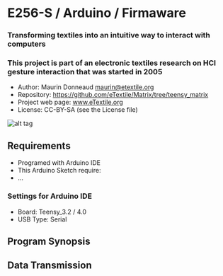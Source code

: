 # E256-S / Arduino / Firmaware

### Transforming textiles into an intuitive way to interact with computers
### This project is part of an electronic textiles research on HCI gesture interaction that was started in 2005

- Author: Maurin Donneaud <maurin@etextile.org>
- Repository: https://github.com/eTextile/Matrix/tree/teensy_matrix
- Project web page: www.eTextile.org
- License: CC-BY-SA (see the License file)

![alt tag](http://etextile-summercamp.org/swatch-exchange/wp-content/uploads/2015/05/Matrix_011.png)

## Requirements
- Programed with Arduino IDE
- This Arduino Sketch require:
 - ...

### Settings for Arduino IDE
- Board:	 Teensy_3.2 / 4.0
- USB Type:  Serial

## Program Synopsis

## Data Transmission


